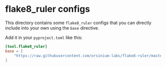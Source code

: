 # flake8_ruler configs

This directory contains some `flake8_ruler` configs that you can directly include into your own using the `base` directive.

Add it in your `pyproject.toml` like this:

```toml
[tool.flake8_ruler]
base = [
    "https://raw.githubusercontent.com/orsinium-labs/flake8-ruler/master/configs/bugs.toml"
]
```
